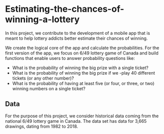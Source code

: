 # Estimating-the-chances-of-winning-a-lottery

In this project, we contribute to the development of a mobile app that is meant to help lottery addicts better estimate their chances of winning.

We create the logical core of the app and calculate the probabilities. For the first version of the app, we focus on 6/49 lottery game of Canada and build functions that enable users to answer probability questions like:

- What is the probability of winning the big prize with a single ticket?
- What is the probability of winning the big prize if we -play 40 different tickets (or any other number)?
- What is the probability of having at least five (or four, or three, or two) winning numbers on a single ticket?

## Data

For the purpose of this project, we consider historical data coming from the national 6/49 lottery game in Canada. The data set has data for 3,665 drawings, dating from 1982 to 2018.

